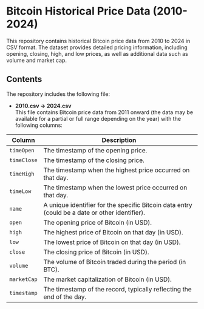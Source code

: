 # Bitcoin Historical Price Data (2010-2024)

This repository contains historical Bitcoin price data from 2010 to 2024 in CSV format. The dataset provides detailed pricing information, including opening, closing, high, and low prices, as well as additional data such as volume and market cap.

## Contents

The repository includes the following file:

- **2010.csv -> 2024.csv**  
  This file contains Bitcoin price data from 2011 onward (the data may be available for a partial or full range depending on the year) with the following columns:

| Column      | Description |
|-------------|-------------|
| `timeOpen`  | The timestamp of the opening price. |
| `timeClose` | The timestamp of the closing price. |
| `timeHigh`  | The timestamp when the highest price occurred on that day. |
| `timeLow`   | The timestamp when the lowest price occurred on that day. |
| `name`      | A unique identifier for the specific Bitcoin data entry (could be a date or other identifier). |
| `open`      | The opening price of Bitcoin (in USD). |
| `high`      | The highest price of Bitcoin on that day (in USD). |
| `low`       | The lowest price of Bitcoin on that day (in USD). |
| `close`     | The closing price of Bitcoin (in USD). |
| `volume`    | The volume of Bitcoin traded during the period (in BTC). |
| `marketCap` | The market capitalization of Bitcoin (in USD). |
| `timestamp` | The timestamp of the record, typically reflecting the end of the day. |
